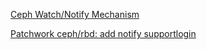[Ceph Watch/Notify Mechanism](http://blog.wjin.org/posts/ceph-watchnotify-mechanism.html)

[Patchwork ceph/rbd: add notify supportlogin](https://patchwork.kernel.org/patch/6292381/)

